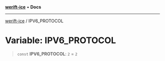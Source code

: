 [**werift-ice**](../README.md) • **Docs**

***

[werift-ice](../globals.md) / IPV6\_PROTOCOL

# Variable: IPV6\_PROTOCOL

> `const` **IPV6\_PROTOCOL**: `2` = `2`
